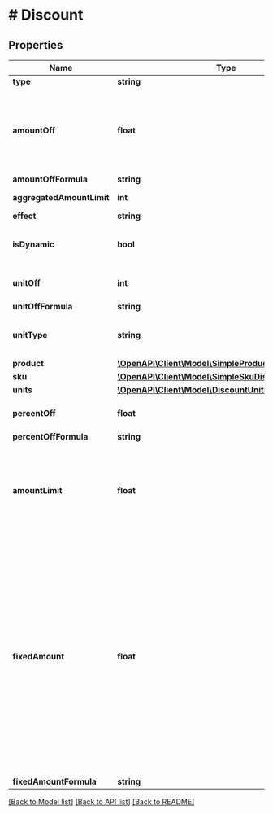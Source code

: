 # # Discount

## Properties

Name | Type | Description | Notes
------------ | ------------- | ------------- | -------------
**type** | **string** |  | [optional]
**amountOff** | **float** | Amount taken off the subtotal of a price. Value is multiplied by 100 to precisely represent 2 decimal places. For example, a $10 discount is written as 1000. | [optional]
**amountOffFormula** | **string** |  | [optional]
**aggregatedAmountLimit** | **int** | Maximum discount amount per order. | [optional]
**effect** | **string** |  | [optional]
**isDynamic** | **bool** | Flag indicating whether the discount was calculated using a formula. | [optional]
**unitOff** | **int** | Number of units to be granted a full value discount. | [optional]
**unitOffFormula** | **string** |  | [optional]
**unitType** | **string** | The product deemed as free, chosen from product inventory (e.g. time, items). | [optional]
**product** | [**\OpenAPI\Client\Model\SimpleProductDiscountUnit**](SimpleProductDiscountUnit.md) |  | [optional]
**sku** | [**\OpenAPI\Client\Model\SimpleSkuDiscountUnit**](SimpleSkuDiscountUnit.md) |  | [optional]
**units** | [**\OpenAPI\Client\Model\DiscountUnitMultipleOneUnit[]**](DiscountUnitMultipleOneUnit.md) |  | [optional]
**percentOff** | **float** | The percent discount that the customer will receive. | [optional]
**percentOffFormula** | **string** |  | [optional]
**amountLimit** | **float** | Upper limit allowed to be applied as a discount. Value is multiplied by 100 to precisely represent 2 decimal places. For example, a $6 maximum discount is written as 600. | [optional]
**fixedAmount** | **float** | Sets a fixed value for an order total or the item price. The value is multiplied by 100 to precisely represent 2 decimal places. For example, a $10 discount is written as 1000. If the fixed amount is calculated by the formula, i.e. the &#x60;fixed_amount_formula&#x60; parameter is present in the fixed amount definition, this value becomes the **fallback value**. As a result, if the formula cannot be calculated due to missing metadata, for example, this value will be used as the fixed value. | [optional]
**fixedAmountFormula** | **string** |  | [optional]

[[Back to Model list]](../../README.md#models) [[Back to API list]](../../README.md#endpoints) [[Back to README]](../../README.md)
